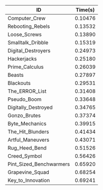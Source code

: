 |ID|Time(s)|
|-|-|
|Computer_Crew|0.10476|
|Rebooting_Rebels|0.13532|
|Loose_Screws|0.13890|
|Smalltalk_Dribble|0.15319|
|Digital_Destroyers|0.24973|
|Hackerjacks|0.25180|
|Prime_Calculus|0.26039|
|Beasts|0.27897|
|Blackouts|0.29531|
|The_ERROR_List|0.31408|
|Pseudo_Boom|0.33648|
|Digitally_Destroyed|0.34765|
|Gonzo_Brutes|0.37374|
|Byte_Mechanics|0.39915|
|The_Hit_Blunders|0.41434|
|Artful_Maneuvers|0.43071|
|Rug_Heed_Bend|0.51526|
|Creed_Symbol|0.56426|
|Pint_Sized_Benchwarmers|0.65920|
|Grapevine_Squad|0.68254|
|Key_to_Innovation|0.69241|
